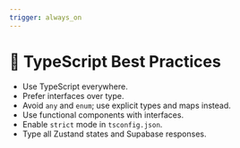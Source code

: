 ```yaml
---
trigger: always_on
---
```


# 📘 TypeScript Best Practices

- Use TypeScript everywhere.
- Prefer interfaces over type.
- Avoid `any` and `enum`; use explicit types and maps instead.
- Use functional components with interfaces.
- Enable `strict` mode in `tsconfig.json`.
- Type all Zustand states and Supabase responses.